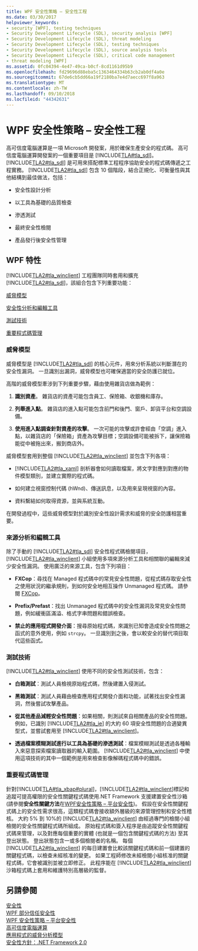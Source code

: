 ```yaml
---
title: WPF 安全性策略 – 安全性工程
ms.date: 03/30/2017
helpviewer_keywords:
- security [WPF], testing techniques
- Security Development Lifecycle (SDL), security analysis [WPF]
- Security Development Lifecycle (SDL), threat modeling
- Security Development Lifecycle (SDL), testing techniques
- Security Development Lifecycle (SDL), source analysis tools
- Security Development Lifecycle (SDL), critical code management
- threat modeling [WPF]
ms.assetid: 0fc04394-4e47-49ca-b0cf-8cd1161d95b9
ms.openlocfilehash: fd29696d88eba5c1363464334b63cb2ab0df4a0e
ms.sourcegitcommit: 67de6cb5dd66a19f2180ba7e4d7aecc697f8a963
ms.translationtype: MT
ms.contentlocale: zh-TW
ms.lasthandoff: 09/10/2018
ms.locfileid: "44342631"
---
```

# <a name="wpf-security-strategy---security-engineering"></a>WPF 安全性策略 – 安全性工程
高可信度電腦運算是一項 Microsoft 開發案，用於確保生產安全的程式碼。 高可信度電腦運算開發案的一個重要項目是 [!INCLUDE[TLA#tla_sdl](../../../includes/tlasharptla-sdl-md.md)]。 [!INCLUDE[TLA2#tla_sdl](../../../includes/tla2sharptla-sdl-md.md)] 是可用來搭配標準工程程序協助安全的程式碼傳遞之工程實務。 [!INCLUDE[TLA2#tla_sdl](../../../includes/tla2sharptla-sdl-md.md)] 包含 10 個階段，結合正規化、可衡量性與其他結構到最佳做法，包括：  
  
-   安全性設計分析  
  
-   以工具為基礎的品質檢查  
  
-   滲透測試  
  
-   最終安全性檢閱  
  
-   產品發行後安全性管理  
  
## <a name="wpf-specifics"></a>WPF 特性  
 [!INCLUDE[TLA2#tla_winclient](../../../includes/tla2sharptla-winclient-md.md)] 工程團隊同時套用和擴充 [!INCLUDE[TLA2#tla_sdl](../../../includes/tla2sharptla-sdl-md.md)]，該組合包含下列重要功能：  
  
 [威脅模型](#threat_modeling)  
  
 [安全性分析和編輯工具](#tools)  
  
 [測試技術](#techniques)  
  
 [重要程式碼管理](#critical_code)  
  
<a name="threat_modeling"></a>   
### <a name="threat-modeling"></a>威脅模型  
 威脅模型是 [!INCLUDE[TLA2#tla_sdl](../../../includes/tla2sharptla-sdl-md.md)] 的核心元件，用來分析系統以判斷潛在的安全性漏洞。 一旦識別出漏洞，威脅模型也可確保適當的安全防護已就位。  
  
 高階的威脅模型牽涉到下列重要步驟，藉由使用雜貨店做為範例：  
  
1.  **識別資產**。 雜貨店的資產可能包含員工、保險箱、收銀機和庫存。  
  
2.  **列舉進入點**。 雜貨店的進入點可能包含前門和後門、窗戶、卸貨平台和空調設備。  
  
3.  **使用進入點調查針對資產的攻擊**。 一次可能的攻擊或許會經由「空調」進入點，以雜貨店的「保險箱」資產為攻擊目標；空調設備可能被拆下，讓保險箱能從中被拖出來，搬到商店外。  
  
 威脅模型套用到整個 [!INCLUDE[TLA2#tla_winclient](../../../includes/tla2sharptla-winclient-md.md)] 並包含下列各項：  
  
-   [!INCLUDE[TLA2#tla_xaml](../../../includes/tla2sharptla-xaml-md.md)] 剖析器會如何讀取檔案，將文字對應到對應的物件模型類別，並建立實際的程式碼。  
  
-   如何建立視窗控制代碼 (hWnd)、傳送訊息，以及用來呈現視窗的內容。  
  
-   資料繫結如何取得資源，並與系統互動。  
  
 在開發過程中，這些威脅模型對於識別安全性設計需求和威脅的安全防護相當重要。  
  
<a name="tools"></a>   
### <a name="source-analysis-and-editing-tools"></a>來源分析和編輯工具  
 除了手動的 [!INCLUDE[TLA2#tla_sdl](../../../includes/tla2sharptla-sdl-md.md)] 安全性程式碼檢閱項目，[!INCLUDE[TLA2#tla_winclient](../../../includes/tla2sharptla-winclient-md.md)] 小組使用多項來源分析工具和相關聯的編輯來減少安全性漏洞。 使用廣泛的來源工具，包含下列項目：  
  
-   **FXCop**：尋找在 Managed 程式碼中的常見安全性問題，從程式碼存取安全性之使用狀況的繼承規則，到如何安全地相互操作 Unmanaged 程式碼。 請參閱 [FXCop](http://www.gotdotnet.com/team/fxcop/)。  
  
-   **Prefix/Prefast**：找出 Unmanaged 程式碼中的安全性漏洞及常見安全性問題，例如緩衝區滿溢、格式字串問題和錯誤檢查。  
  
-   **禁止的應用程式開發介面**：搜尋原始程式碼，來識別已知會造成安全性問題之函式的意外使用，例如 `strcpy`。 一旦識別到之後，會以較安全的替代項目取代這些函式。  
  
<a name="techniques"></a>   
### <a name="testing-techniques"></a>測試技術  
 [!INCLUDE[TLA2#tla_winclient](../../../includes/tla2sharptla-winclient-md.md)] 使用不同的安全性測試技術，包含：  
  
-   **白箱測試**：測試人員檢視原始程式碼，然後建置入侵測試。  
  
-   **黑箱測試**：測試人員藉由檢查應用程式開發介面和功能，試著找出安全性漏洞，然後嘗試攻擊產品。  
  
-   **從其他產品減輕安全性問題**：如果相關，則測試來自相關產品的安全性問題。 例如，已識別 [!INCLUDE[TLA2#tla_ie](../../../includes/tla2sharptla-ie-md.md)] 的大約 60 項安全性問題的合適變異型式，並嘗試套用至 [!INCLUDE[TLA2#tla_winclient](../../../includes/tla2sharptla-winclient-md.md)]。  
  
-   **透過檔案模糊測試進行以工具為基礎的滲透測試**：檔案模糊測試是透過各種輸入來惡意探索檔案讀取器的輸入範圍。 [!INCLUDE[TLA2#tla_winclient](../../../includes/tla2sharptla-winclient-md.md)] 中使用這項技術的其中一個範例是用來檢查影像解碼程式碼中的錯誤。  
  
<a name="critical_code"></a>   
### <a name="critical-code-management"></a>重要程式碼管理  
 針對[!INCLUDE[TLA#tla_xbap#plural](../../../includes/tlasharptla-xbapsharpplural-md.md)]，[!INCLUDE[TLA2#tla_winclient](../../../includes/tla2sharptla-winclient-md.md)]標記和追蹤可提高權限的安全性關鍵程式碼使用.NET Framework 支援建置安全性沙箱 (請參閱**安全性關鍵方法**在[WPF安全性策略 – 平台安全性](../../../docs/framework/wpf/wpf-security-strategy-platform-security.md))。 假設在安全性關鍵程式碼上的安全性需求很高，這類程式碼會接收額外層級的來源管理控制和安全性稽核。 大約 5% 到 10%的 [!INCLUDE[TLA2#tla_winclient](../../../includes/tla2sharptla-winclient-md.md)] 由經過專門的檢閱小組檢閱的安全性關鍵程式碼所組成。 原始程式碼和簽入程序是由追蹤安全性關鍵程式碼來管理，以及對應每個重要的實體 (也就是一個包含關鍵程式碼的方法) 至其登出狀態。 登出狀態包含一或多個檢閱者的名稱。 每個 [!INCLUDE[TLA2#tla_winclient](../../../includes/tla2sharptla-winclient-md.md)] 的每日建置會比較該關鍵程式碼和前一個建置的關鍵程式碼，以檢查未經核准的變更。 如果工程師修改未經檢閱小組核准的關鍵程式碼，它會被識別並被立即修正。 此程序能在 [!INCLUDE[TLA2#tla_winclient](../../../includes/tla2sharptla-winclient-md.md)] 沙箱程式碼上套用和維護特別高層級的監督。  
  
## <a name="see-also"></a>另請參閱  
 [安全性](../../../docs/framework/wpf/security-wpf.md)  
 [WPF 部分信任安全性](../../../docs/framework/wpf/wpf-partial-trust-security.md)  
 [WPF 安全性策略 – 平台安全性](../../../docs/framework/wpf/wpf-security-strategy-platform-security.md)  
 [高可信度電腦運算](https://www.microsoft.com/mscorp/twc/default.mspx)  
 [應用程式的威脅分析模型](https://msdn.microsoft.com/security/securecode/threatmodeling/acetm/)  
 [安全性方針：.NET Framework 2.0](https://msdn.microsoft.com/library/default.asp?url=/library/dnpag2/html/PAGGuidelines0003.asp)
